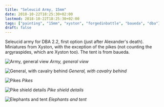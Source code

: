 ```yaml
---
title: "Seleucid Army, 15mm"
date: 2018-10-22T18:25:30+02:00
lastmod: 2018-10-22T18:25:30+02:00
tags: ["painting", "15mm", "xyston", "forgedinbattle", "baueda", "dba"]
draft: false
---
```


Seleucid army for DBA 2.2, first option (just after Alexander's death). Miniatures from Xyston, with the exception of the pikes (not counting the argyraspides, which are Xyston too). The tent is from baueda.

![Army, general view](https://cloud.ajimenez.es/index.php/s/DQaieqP8YZrHxz2/preview)
*Army, general view*

![General, with cavalry behind](https://cloud.ajimenez.es/index.php/s/5ejwSByjNxdHHiq/preview)
*General, with cavalry behind*

![Pikes](https://cloud.ajimenez.es/index.php/s/2NfN2QijoTmrPkk/preview)
*Pikes*

![Pike shield details](https://cloud.ajimenez.es/index.php/s/MSAsZPwpfMmJWgD/preview)
*Pike shield details*

![Elephants and tent](https://cloud.ajimenez.es/index.php/s/jamEWS4CfHbigm8/preview)
*Elephants and tent*